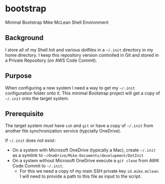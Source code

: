 # bootstrap
Minimal Bootstrap Mike McLean Shell Environment

## Background
I store all of my Shell Init and various dotfiles in a `~/.init`
directory in my home directory. I keep this repository version
controlled in Git and stored in a Private Repository (on AWS Code
Commit).

## Purpose
When configuring a new system I need a way to get my `~/.init`
configuration folder onto it. This minimal Bootstrap project will get
a copy of `~/.init` onto the target system.

## Prerequisite

The target system _must_ have `ssh` and `git` *or* have a copy of
`~/.init` from another file synchronization service (typcially OneDrive).

If `~/.init` does not exist:
- On a system with Microsoft OneDrive (typically a Mac), create
  `~/.init` as a symlink to
  `~/OneDrive/Mike-Documents/development/DotInit`
- On a system without Microsoft OneDrive execute a `git clone` from
  AWK Code Commit to `~/.init`.
  - For this we need a copy of my main SSH private key
    `id.mike.mclean`. I will need to provide a path to this file as
    input to the script.
